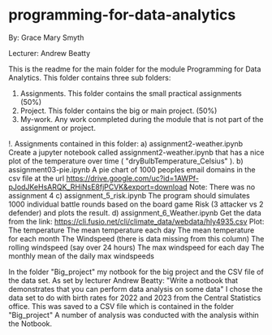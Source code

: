 # programming-for-data-analytics

By: Grace Mary Smyth

Lecturer: Andrew Beatty

This is the readme for the main folder for the module Programming for Data Analytics. 
This folder contains three sub folders:
1. Assignments.
This folder contains the small practical assignments (50%)
2. Project. 
This folder contains the big or main project. (50%)
3. My-work.
Any work conmpleted during the module that is not part of the assignment or project.



!. Assignments contained in this folder:
    a) assignment2-weather.ipynb
        Create a jupyter notebook called assignment2-weather.ipynb that has a nice plot of the temperature over time ( "dryBulbTemperature_Celsius" ). 
    b) assignment03-pie.ipynb
        A pie chart of 1000 peoples email domains in the csv file at the url
        https://drive.google.com/uc?id=1AWPf-pJodJKeHsARQK_RHiNsE8fjPCVK&export=download
       Note: There was no assignment 4
    c) assignment_5_risk.ipynb
           The program should simulates 1000 individual battle rounds based on the board game Risk (3 attacker vs 2 defender) and plots the result.
     d) assignment_6_Weather.ipynb
          Get the data from the link:
            https://cli.fusio.net/cli/climate_data/webdata/hly4935.csv
            Plot:
            The temperature
            The mean temperature each day
            The mean temperature for each month 
            The Windspeed (there is data missing from this column)
            The rolling windspeed (say over 24 hours)
            The max windspeed for each day
            The monthly mean of the daily max windspeeds    


In the folder "Big_project" my notbook for the big project and the CSV file of the data set. 
As set by lecturer Andrew Beatty:
"Write a notbook that demonstrates that you can perform data analysis on some data" I chose the data set to do with birth rates for 2022 and 2023 from the Central Statistics office. This was saved to a CSV file which is contained in the folder "Big_project" A number of analysis was conducted with the analysis within the Notbook. 
